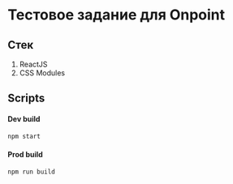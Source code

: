 # Тестовое задание для Onpoint

## Стек

1. ReactJS
2. CSS Modules

## Scripts

#### Dev build
```bash
npm start
```
#### Prod build
```bash
npm run build
```